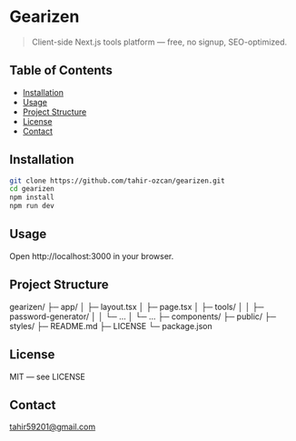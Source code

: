 # Gearizen

> Client-side Next.js tools platform — free, no signup, SEO-optimized.

## Table of Contents

- [Installation](#installation)  
- [Usage](#usage)  
- [Project Structure](#project-structure)  
- [License](#license)  
- [Contact](#contact)  

## Installation

```bash
git clone https://github.com/tahir-ozcan/gearizen.git
cd gearizen
npm install
npm run dev
```

## Usage

Open http://localhost:3000 in your browser.

## Project Structure

gearizen/
├─ app/
│  ├─ layout.tsx
│  ├─ page.tsx
│  ├─ tools/
│  │  ├─ password-generator/
│  │  └─ …
│  └─ …
├─ components/
├─ public/
├─ styles/
├─ README.md
├─ LICENSE
└─ package.json

## License

MIT — see LICENSE

## Contact

tahir59201@gmail.com